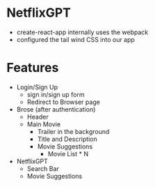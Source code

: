 # NetflixGPT
- create-react-app internally uses the webpack
- configured the tail wind CSS into our app


# Features
- Login/Sign Up
   - sign in/sign up form
   - Redirect to Browser page
- Brose (after authentication)
   - Header
   - Main Movie
     - Trailer in the background 
     - Title and Description
     - Movie Suggestions
       - Movie List * N
- NetflixGPT
   - Search Bar
   - Movie Suggestions